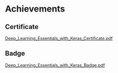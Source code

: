 

# Achievements
## Certificate
[Deep_Learning_Essentials_with_Keras_Certificate.pdf](https://prod-files-secure.s3.us-west-2.amazonaws.com/03e82b26-cccb-4906-bb56-adabcbdc0655/f5cf1405-8a02-49a4-beb6-3d50b033ba6e/Deep_Learning_Essentials_with_Keras_Certificate.pdf?X-Amz-Algorithm=AWS4-HMAC-SHA256&X-Amz-Content-Sha256=UNSIGNED-PAYLOAD&X-Amz-Credential=ASIAZI2LB4663TUUFOTL%2F20250131%2Fus-west-2%2Fs3%2Faws4_request&X-Amz-Date=20250131T010833Z&X-Amz-Expires=3600&X-Amz-Security-Token=IQoJb3JpZ2luX2VjEKn%2F%2F%2F%2F%2F%2F%2F%2F%2F%2FwEaCXVzLXdlc3QtMiJIMEYCIQDDbzJ3U2f0HofG1fWdUL62WaG9Ho4yVlc6JRr2Ztf0HgIhANWUPNkV%2FO9po0SV1MnN6NK5qVBl220fi2xdVwsdWdcOKogECLL%2F%2F%2F%2F%2F%2F%2F%2F%2F%2FwEQABoMNjM3NDIzMTgzODA1IgxzJ2ARKGElCk4BRL4q3AO3Tit%2BDvPwGNTTpeld7nojFNmprGecJ7aZZoat%2F9Vbm6A6p0rxbJk5TZUrCByOYwKYe2nLKbpG7LNHhPOEpW3BhSxSBjatyRWnz%2B0o7gN1D0Awu6JVJ5plWb%2FuZNoPP8fM9yviK6VWFu3Q6kxvU%2BRw8jCHx%2FeBuZVkLPBP%2FMZdpBWUxLuuk7pHOwoXyU0Ihch%2Fq6kFIwWJUG8i0J3P9k%2B8HehR9yA1q3%2Fvh9gZqhs8z%2Bq%2BPs%2BXqQTq2f6IMXtjX8VtwIu7GzFomrS2hE%2FHqwdJgWpmTwP25Uo4eEhHYMRjuIvEJiYv2E4ELdxZn1uN23ju84E%2Bb0q5q8dA7oR%2Fdj74jx%2FPctXrXgXJGIdY4bna4wEOj5OSjKbzH1VotCCfL1829CJ%2F8LclZjskxAVPNZJREziJAuX%2BZXNQ1Tcxs7rXZw8%2F%2BtHMJWVWpiAxH84bRvfYSSfb8DbVNjeodSF9UxCjuhzzQwOQC3voyrgz3U48JmXRP4M0SY5%2BC3n8QiN5vDEwoEaO4PJweDcYS8Tolpd07h%2Fea8cjA17NdgKeUXlgTuojCkm6MrJWjbyAlWNzqzWDQ8Ppz9U%2B%2BbKzo1PnNcROW7LNeZ3tGbeNxQNzYtEZSniqsL0UbybZmgoxrjCftfC8BjqkAYYrtRz3sc2G%2B1lTZNZwbAS7KgAoRxvXkG8EgIaAjiWFJDP%2FjAwjxnfcmfHfB1YSROaT6j2qICHeXvvOuVMw7CKaamcJP1Kg5SVnUms9XuaY4%2BDKHan1elJ1l1DqZW21IS%2By%2FUQ0pr%2F%2BPdjkDT3hR3aBZGKpie17nF33PvMutaEvJZbq4BguT3eUw9CpOGRpwHWaf0IRJ9D3%2B55DLpoNWfX7QKjW&X-Amz-Signature=4b67ee830143831a40561b945231a8a19378ae71c9867deb93c46e812776bb46&X-Amz-SignedHeaders=host&x-id=GetObject)
## Badge
[Deep_Learning_Essentials_with_Keras_Badge.pdf](https://prod-files-secure.s3.us-west-2.amazonaws.com/03e82b26-cccb-4906-bb56-adabcbdc0655/5c209097-6d96-477f-a031-edc11aa6225f/Deep_Learning_Essentials_with_Keras_Badge.pdf?X-Amz-Algorithm=AWS4-HMAC-SHA256&X-Amz-Content-Sha256=UNSIGNED-PAYLOAD&X-Amz-Credential=ASIAZI2LB4663TUUFOTL%2F20250131%2Fus-west-2%2Fs3%2Faws4_request&X-Amz-Date=20250131T010833Z&X-Amz-Expires=3600&X-Amz-Security-Token=IQoJb3JpZ2luX2VjEKn%2F%2F%2F%2F%2F%2F%2F%2F%2F%2FwEaCXVzLXdlc3QtMiJIMEYCIQDDbzJ3U2f0HofG1fWdUL62WaG9Ho4yVlc6JRr2Ztf0HgIhANWUPNkV%2FO9po0SV1MnN6NK5qVBl220fi2xdVwsdWdcOKogECLL%2F%2F%2F%2F%2F%2F%2F%2F%2F%2FwEQABoMNjM3NDIzMTgzODA1IgxzJ2ARKGElCk4BRL4q3AO3Tit%2BDvPwGNTTpeld7nojFNmprGecJ7aZZoat%2F9Vbm6A6p0rxbJk5TZUrCByOYwKYe2nLKbpG7LNHhPOEpW3BhSxSBjatyRWnz%2B0o7gN1D0Awu6JVJ5plWb%2FuZNoPP8fM9yviK6VWFu3Q6kxvU%2BRw8jCHx%2FeBuZVkLPBP%2FMZdpBWUxLuuk7pHOwoXyU0Ihch%2Fq6kFIwWJUG8i0J3P9k%2B8HehR9yA1q3%2Fvh9gZqhs8z%2Bq%2BPs%2BXqQTq2f6IMXtjX8VtwIu7GzFomrS2hE%2FHqwdJgWpmTwP25Uo4eEhHYMRjuIvEJiYv2E4ELdxZn1uN23ju84E%2Bb0q5q8dA7oR%2Fdj74jx%2FPctXrXgXJGIdY4bna4wEOj5OSjKbzH1VotCCfL1829CJ%2F8LclZjskxAVPNZJREziJAuX%2BZXNQ1Tcxs7rXZw8%2F%2BtHMJWVWpiAxH84bRvfYSSfb8DbVNjeodSF9UxCjuhzzQwOQC3voyrgz3U48JmXRP4M0SY5%2BC3n8QiN5vDEwoEaO4PJweDcYS8Tolpd07h%2Fea8cjA17NdgKeUXlgTuojCkm6MrJWjbyAlWNzqzWDQ8Ppz9U%2B%2BbKzo1PnNcROW7LNeZ3tGbeNxQNzYtEZSniqsL0UbybZmgoxrjCftfC8BjqkAYYrtRz3sc2G%2B1lTZNZwbAS7KgAoRxvXkG8EgIaAjiWFJDP%2FjAwjxnfcmfHfB1YSROaT6j2qICHeXvvOuVMw7CKaamcJP1Kg5SVnUms9XuaY4%2BDKHan1elJ1l1DqZW21IS%2By%2FUQ0pr%2F%2BPdjkDT3hR3aBZGKpie17nF33PvMutaEvJZbq4BguT3eUw9CpOGRpwHWaf0IRJ9D3%2B55DLpoNWfX7QKjW&X-Amz-Signature=c1f4537b1ebaa38f2ce6e2b04f79d1c246a508e3729ae2d0be5bda47ca9ac163&X-Amz-SignedHeaders=host&x-id=GetObject)
